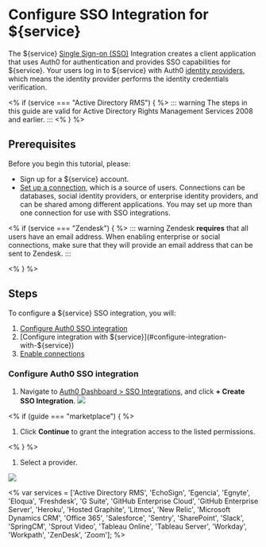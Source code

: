 # Configure SSO Integration for ${service}

The ${service} [Single Sign-on (SSO)](/sso) Integration creates a client application that uses Auth0 for authentication and provides SSO capabilities for ${service}. Your users log in to ${service} with Auth0 [identity providers](/identityproviders), which means the identity provider performs the identity credentials verification.

<% if (service === "Active Directory RMS") { %>
::: warning
The steps in this guide are valid for Active Directory Rights Management Services 2008 and earlier.
:::
<% } %>

## Prerequisites

Before you begin this tutorial, please:

* Sign up for a ${service} account.
* [Set up a connection](/connections), which is a source of users. Connections can be databases, social identity providers, or enterprise identity providers, and can be shared among different applications. You may set up more than one connection for use with SSO integrations.

<% if (service === "Zendesk") { %>
::: warning
Zendesk **requires** that all users have an email address. When enabling enterprise or social connections, make sure that they will provide an email address that can be sent to Zendesk.
:::

<% } %>

## Steps

To configure a ${service} SSO integration, you will:

1. [Configure Auth0 SSO integration](#configuree-auth0-sso-integration)
2. [Configure integration with ${service}](#configure-integration-with-${service})
3. [Enable connections](#enable-connections)

### Configure Auth0 SSO integration

1. Navigate to [Auth0 Dashboard > SSO Integrations](${manage_url}/#/externalapps), and click **+ Create SSO Integration**.
![](/media/articles/sso/integrations/new.png)

<% if (guide === "marketplace") { %>
1. Click **Continue** to grant the integration access to the listed permissions.

<% } %>

1. Select a provider.

![](/media/articles/sso/integrations/options.png)


<% var services = ['Active Directory RMS', 'EchoSign', 'Egencia', 'Egnyte', 'Eloqua', 'Freshdesk', 'G Suite', 'GitHub Enterprise Cloud', 'GitHub Enterprise Server', 'Heroku', 'Hosted Graphite', 'Litmos', 'New Relic', 'Microsoft Dynamics CRM', 'Office 365', 'Salesforce', 'Sentry', 'SharePoint', 'Slack', 'SpringCM', 'Sprout Video', 'Tableau Online', 'Tableau Server', 'Workday', 'Workpath', 'ZenDesk', 'Zoom']; %>
